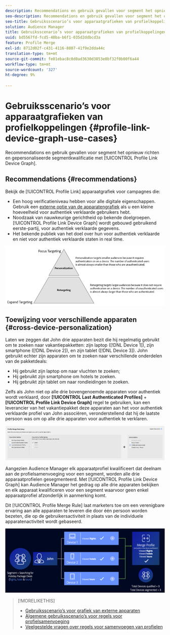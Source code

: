 ```yaml
---
description: Recommendations en gebruik gevallen voor segment het opnieuw richten en gepersonaliseerde segmentkwalificatie met de het apparatengrafiek van de Verbinding van het Profiel.
seo-description: Recommendations en gebruik gevallen voor segment het opnieuw richten en gepersonaliseerde segmentkwalificatie met de het apparatengrafiek van de Verbinding van het Profiel.
seo-title: Gebruiksscenario’s voor apparaatgrafieken van profielkoppelingen
solution: Audience Manager
title: Gebruiksscenario’s voor apparaatgrafieken van profielkoppelingen
uuid: bd5567fd-fcd5-40ba-b6f1-035d2ddbcd3a
feature: Profile Merge
exl-id: 8712d02f-c431-4116-8807-41f9e2dda44c
translation-type: tm+mt
source-git-commit: fe01ebac8c0d0ad3630d3853e0bf32f0b00f6a44
workflow-type: tm+mt
source-wordcount: '327'
ht-degree: 9%

---
```


# Gebruiksscenario’s voor apparaatgrafieken van profielkoppelingen {#profile-link-device-graph-use-cases}

Recommendations en gebruik gevallen voor segment het opnieuw richten en gepersonaliseerde segmentkwalificatie met [!UICONTROL Profile Link Device Graph].

## Recommendations {#recommendations}

Bekijk de [!UICONTROL Profile Link] apparaatgrafiek voor campagnes die:

* Een hoog verificatieniveau hebben voor alle digitale eigenschappen. Gebruik een [externe optie van de apparatengrafiek](merge-rule-definitions.md#device-options) als u een kleine hoeveelheid voor authentiek verklaarde gebruikers hebt.
* Noodzaak van nauwkeurige gerichtheid op bekende doelgroepen. [!UICONTROL Profile Link Device Graph] wordt gebouwd gebruikend eerste-partij, voor authentiek verklaarde gegevens.
* Het bekende publiek van het doel over hun voor authentiek verklaarde en niet voor authentiek verklaarde staten in real time.

![](assets/merge-rule-triangle2.png)

## Toewijzing voor verschillende apparaten {#cross-device-personalization}

Laten we zeggen dat John drie apparaten bezit die hij regelmatig gebruikt om te zoeken naar vakantiepakketten: zijn laptop ([!DNL Device 1]), zijn smartphone ([!DNL Device 2]), en zijn tablet ([!DNL Device 3]). John gebruikt echter zijn apparaten om te zoeken naar verschillende onderdelen van de pakketdeals:

* Hij gebruikt zijn laptop om naar vluchten te zoeken;
* Hij gebruikt zijn smartphone om hotels te zoeken.
* Hij gebruikt zijn tablet om naar rondleidingen te zoeken.

Zelfs als John niet op alle drie bovengenoemde apparaten voor authentiek wordt verklaard, door **[!UICONTROL Last Authenticated Profiles]** + **[!UICONTROL Profile Link Device Graph]** regel te gebruiken, kan een leverancier van het vakantiepakket deze apparaten aan het voor authentiek verklaarde profiel van John associëren, veronderstellend dat hij de laatste persoon was om op alle drie apparaten voor authentiek te verklaren.

![last-device-graph](assets/last-device-graph.png)

Aangezien Audience Manager elk apparaatprofiel kwalificeert dat deelnam aan de profielsamenvoeging voor een segment, worden alle drie apparaatprofielen gesegmenteerd. Met [!UICONTROL Profile Link Device Graph] kan Audience Manager het gedrag op alle drie apparaten bekijken en elk apparaat kwalificeren voor een segment waarvoor geen enkel apparaatprofiel afzonderlijk in aanmerking komt.

Dit [!UICONTROL Profile Merge Rule] laat marketers toe om een verenigbare ervaring aan alle apparaten te leveren die door één persoon worden bezeten, die op de gebruikersactiviteit in plaats van de individuele apparatenactiviteit wordt gebaseerd.

![interdevice-personalisatie](assets/cross-device-personalization.png)

>[!MORELIKETHIS]
>
>* [Gebruiksscenario’s voor grafiek van externe apparaten](external-graph-use-cases.md)
>* [Algemene gebruiksscenario’s voor regels voor profielsamenvoeging](merge-rule-targeting-options.md)
>* [Veelgestelde vragen over regels voor samenvoegen van profielen](../../faq/faq-profile-merge.md)

